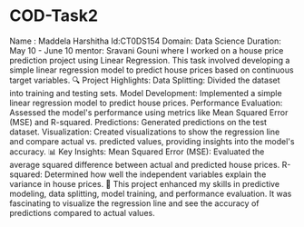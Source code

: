# COD-Task2
Name : Maddela Harshitha Id:CT0DS154 Domain: Data Science Duration: May 10 - June 10 mentor: Sravani Gouni 
 where I worked on a house price prediction project using Linear Regression. This task involved developing a simple linear regression model to predict house prices based on continuous target variables.
🔍 Project Highlights:
Data Splitting: Divided the dataset into training and testing sets.
Model Development: Implemented a simple linear regression model to predict house prices.
Performance Evaluation: Assessed the model's performance using metrics like Mean Squared Error (MSE) and R-squared.
Predictions: Generated predictions on the test dataset.
Visualization: Created visualizations to show the regression line and compare actual vs. predicted values, providing insights into the model's accuracy.
📊 Key Insights:
Mean Squared Error (MSE): Evaluated the average squared difference between actual and predicted house prices.
R-squared: Determined how well the independent variables explain the variance in house prices.
🚀 This project enhanced my skills in predictive modeling, data splitting, model training, and performance evaluation. It was fascinating to visualize the regression line and see the accuracy of predictions compared to actual values.
